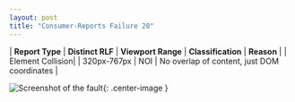 ```yaml
---
layout: post
title: "Consumer-Reports Failure 20"
---
```

| **Report Type** | **Distinct RLF** | **Viewport Range** | **Classification** | **Reason** |
| Element Collision|  | 320px-767px | NOI | No overlap of content, just DOM coordinates | 

![Screenshot of the fault](../../../assets/images/Consumer-Reports/fault20/overlapWidth543.png){: .center-image }